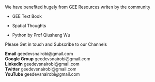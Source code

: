 

  
We have benefited hugely from GEE Resources writen by the community 

- GEE Text Book 

- Spatial Thoughts

- Python by Prof Qiusheng Wu

<p>Please Get in touch and Subscribe to our Channels</p>
<strong>Email</strong> geedevsnairobi@gmail.com</br>
<strong>Google Group</strong> geedevsnairobi@gmail.com</br>
<strong>LinkedIn</strong> geedevsnairobi@gmail.com</br>
<strong>Twitter</strong> geedevsnairobi@gmail.com</br>
<strong>YouTube</strong> geedevsnairobi@gmail.com
